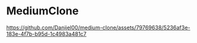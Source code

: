 # MediumClone

https://github.com/Danijel00/medium-clone/assets/79769638/5236af3e-183e-4f7b-b95d-1c4983a481c7


